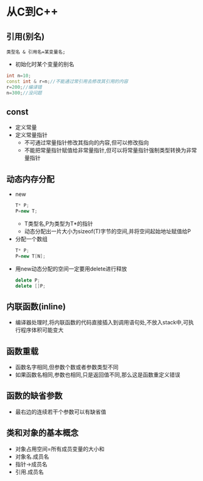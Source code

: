 # 从C到C++
## 引用(别名)
```类型名 & 引用名=某变量名;```
- 初始化时某个变量的别名

```c++
int n=10;
const int & r=n;//不能通过常引用去修改其引用的内容
r=200;//编译错
n=300;//没问题
```

## const
- 定义常量
- 定义常量指针
    - 不可通过常量指针修改其指向的内容,但可以修改指向
    - 不能把常量指针赋值给非常量指针,但可以将常量指针强制类型转换为非常量指针

## 动态内存分配
- new
    ```c++
    T* P;
    P=new T;
    ```
    - T类型名,P为类型为T*的指针
    - 动态分配出一片大小为sizeof(T)字节的空间,并将空间起始地址赋值给P
- 分配一个数组
    ```c++
    T* P;
    P=new T[N];
    ```
- 用new动态分配的空间一定要用delete进行释放
    ```c++
    delete P;
    delete []P;
    ```

## 内联函数(inline)
- 编译器处理时,将内联函数的代码直接插入到调用语句处,不放入stack中,可执行程序体积可能变大

## 函数重载
- 函数名字相同,但参数个数或者参数类型不同
- 如果函数名相同,参数也相同,只是返回值不同,那么这是函数重定义错误

## 函数的缺省参数
- 最右边的连续若干个参数可以有缺省值

## 类和对象的基本概念
- 对象占用空间=所有成员变量的大小和
- 对象名.成员名
- 指针->成员名
- 引用.成员名


